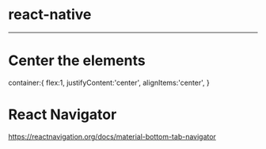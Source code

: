 # react-native
------------------
# Center the elements 
   container:{
        flex:1,
        justifyContent:'center', 
        alignItems:'center',
    }
# React Navigator
https://reactnavigation.org/docs/material-bottom-tab-navigator
